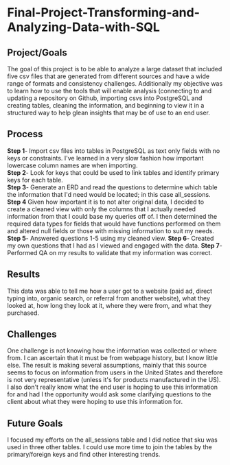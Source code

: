 # Final-Project-Transforming-and-Analyzing-Data-with-SQL

## Project/Goals
The goal of this project is to be able to analyze a large dataset that included five csv files that are generated from different sources and have a wide range of formats and consistency challenges. Additionally my objective was to learn how to use the tools that will enable analysis (connecting to and updating a repository on Github, importing csvs into PostgreSQL and creating tables, cleaning the information, and beginning to view it in a structured way to help glean insights that may be of use to an end user. 

## Process
**Step 1**- Import csv files into tables in PostgreSQL as text only fields with no keys or constraints. I've learned in a very slow fashion how important lowercase column names are when importing.  
**Step 2**- Look for keys that could be used to link tables and identify primary keys for each table.  
**Step 3**- Generate an ERD and read the questions to determine which table the information that I'd need would be located; in this case all_sessions.  
**Step 4** Given how important it is to not alter original data, I decided to create a cleaned view with only the columns that I actually needed information from that I could base my queries off of. I then determined the required data types for fields that would have functions performed on them and altered null fields or those with missing information to suit my needs.  
**Step 5**- Answered questions 1-5 using my cleaned view. 
**Step 6**- Created my own questions that I had as I viewed and engaged with the data. 
**Step 7**- Performed QA on my results to validate that my information was correct.

## Results
This data was able to tell me how a user got to a website (paid ad, direct typing into, organic search, or referral from another website), what they looked at, how long they look at it, where they were from, and what they purchased.

## Challenges 
One challenge is not knowing how the information was collected or where from. I can ascertain that it must be from webpage history, but I know little else. The result is making several assumptions, mainly that this source seems to focus on information from users in the United States and therefore is not very representative (unless it's for products manufactured in the US). I also don't really know what the end user is hoping to use this information for and had I the opportunity would ask some clarifying questions to the client about what they were hoping to use this information for.

## Future Goals
I focused my efforts on the all_sessions table and I did notice that sku was used in three other tables. I could use more time to join the tables by the primary/foreign keys and find other interesting trends. 
